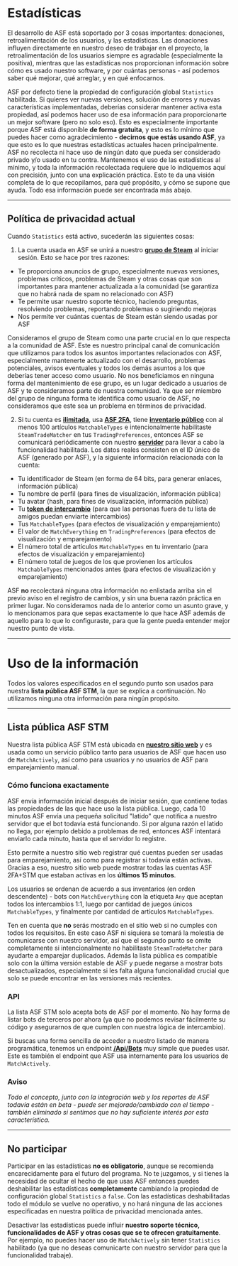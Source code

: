 # Estadísticas

El desarrollo de ASF está soportado por 3 cosas importantes: donaciones, retroalimentación de los usuarios, y las estadísticas. Las donaciones influyen directamente en nuestro deseo de trabajar en el proyecto, la retroalimentación de los usuarios siempre es agradable (especialmente la positiva), mientras que las estadísticas nos proporcionan información sobre cómo es usado nuestro software, y por cuántas personas - así podemos saber qué mejorar, qué arreglar, y en qué enfocarnos.

ASF por defecto tiene la propiedad de configuración global `Statistics` habilitada. Si quieres ver nuevas versiones, solución de errores y nuevas características implementadas, deberías considerar mantener activa esta propiedad, así podemos hacer uso de esa información para proporcionarte un mejor software (pero no solo eso). Esto es especialmente importante porque ASF está disponible **de forma gratuita**, y esto es lo mínimo que puedes hacer como agradecimiento - **decirnos que estás usando ASF**, ya que esto es lo que nuestras estadísticas actuales hacen principalmente. ASF no recolecta ni hace uso de ningún dato que pueda ser considerado privado y/o usado en tu contra. Mantenemos el uso de las estadísticas al mínimo, y toda la información recolectada requiere que lo indiquemos aquí con precisión, junto con una explicación práctica. Esto te da una visión completa de lo que recopilamos, para qué propósito, y cómo se supone que ayuda. Todo esa información puede ser encontrada más abajo.

* * *

## Política de privacidad actual

Cuando `Statistics` está activo, sucederán las siguientes cosas:

1. La cuenta usada en ASF se unirá a nuestro **[grupo de Steam](https://steamcommunity.com/gid/103582791440160998)** al iniciar sesión. Esto se hace por tres razones:

* Te proporciona anuncios de grupo, especialmente nuevas versiones, problemas críticos, problemas de Steam y otras cosas que son importantes para mantener actualizada a la comunidad (se garantiza que no habrá nada de spam no relacionado con ASF)
* Te permite usar nuestro soporte técnico, haciendo preguntas, resolviendo problemas, reportando problemas o sugiriendo mejoras
* Nos permite ver cuántas cuentas de Steam están siendo usadas por ASF

Consideramos el grupo de Steam como una parte crucial en lo que respecta a la comunidad de ASF. Este es nuestro principal canal de comunicación que utilizamos para todos los asuntos importantes relacionados con ASF, especialmente mantenerte actualizado con el desarrollo, problemas potenciales, avisos eventuales y todos los demás asuntos a los que deberías tener acceso como usuario. No nos beneficiamos en ninguna forma del mantenimiento de ese grupo, es un lugar dedicado a usuarios de ASF y te consideramos parte de nuestra comunidad. Ya que ser miembro del grupo de ninguna forma te identifica como usuario de ASF, no consideramos que este sea un problema en términos de privacidad.

2. Si tu cuenta es **[ilimitada](https://support.steampowered.com/kb_article.php?ref=3330-IAGK-7663&l=spanish)**, usa **[ASF 2FA](https://github.com/JustArchiNET/ArchiSteamFarm/wiki/Two-factor-authentication-es-es#asf-2fa)**, tiene **[inventario público](https://steamcommunity.com/my/edit/settings)** con al menos 100 artículos `MatchableTypes` e intencionalmente habilitaste `SteamTradeMatcher` en tus `TradingPreferences`, entonces ASF se comunicará periódicamente con nuestro **[servidor](https://asf.justarchi.net)** para llevar a cabo la funcionalidad habilitada. Los datos reales consisten en el ID único de ASF (generado por ASF), y la siguiente información relacionada con la cuenta:

* Tu identificador de Steam (en forma de 64 bits, para generar enlaces, información pública)
* Tu nombre de perfil (para fines de visualización, información pública)
* Tu avatar (hash, para fines de visualización, información pública)
* Tu **[token de intercambio](https://steamcommunity.com/my/tradeoffers/privacy)** (para que las personas fuera de tu lista de amigos puedan enviarte intercambios)
* Tus `MatchableTypes` (para efectos de visualización y emparejamiento)
* El valor de `MatchEverything` en `TradingPreferences` (para efectos de visualización y emparejamiento)
* El número total de artículos `MatchableTypes` en tu inventario (para efectos de visualización y emparejamiento)
* El número total de juegos de los que provienen los artículos `MatchableTypes` mencionados antes (para efectos de visualización y emparejamiento)

ASF **no** recolectará ninguna otra información no enlistada arriba sin el previo aviso en el registro de cambios, y sin una buena razón práctica en primer lugar. No consideramos nada de lo anterior como un asunto grave, y lo mencionamos para que sepas exactamente lo que hace ASF además de aquello para lo que lo configuraste, para que la gente pueda entender mejor nuestro punto de vista.

* * *

# Uso de la información

Todos los valores especificados en el segundo punto son usados para nuestra **lista pública ASF STM**, la que se explica a continuación. No utilizamos ninguna otra información para ningún propósito.

* * *

## Lista pública ASF STM

Nuestra lista pública ASF STM está ubicada en **[nuestro sitio web](https://asf.justarchi.net/STM)** y es usada como un servicio público tanto para usuarios de ASF que hacen uso de `MatchActively`, así como para usuarios y no usuarios de ASF para emparejamiento manual.

### Cómo funciona exactamente

ASF envía información inicial después de iniciar sesión, que contiene todas las propiedades de las que hace uso la lista pública. Luego, cada 10 minutos ASF envía una pequeña solicitud "latido" que notifica a nuestro servidor que el bot todavía está funcionando. Si por alguna razón el latido no llega, por ejemplo debido a problemas de red, entonces ASF intentará enviarlo cada minuto, hasta que el servidor lo registre.

Esto permite a nuestro sitio web registrar qué cuentas pueden ser usadas para emparejamiento, así como para registrar si todavía están activas. Gracias a eso, nuestro sitio web puede mostrar todas las cuentas ASF 2FA+STM que estaban activas en los **últimos 15 minutos**.

Los usuarios se ordenan de acuerdo a sus inventarios (en orden descendente) - bots con `MatchEverything` con la etiqueta `Any` que aceptan todos los intercambios 1:1, luego por cantidad de juegos únicos `MatchableTypes`, y finalmente por cantidad de artículos `MatchableTypes`.

Ten en cuenta que **no** serás mostrado en el sitio web si no cumples con todos los requisitos. En este caso ASF ni siquiera se tomará la molestia de comunicarse con nuestro servidor, así que el segundo punto se omite completamente si intencionalmente no habilitaste `SteamTradeMatcher` para ayudarte a emparejar duplicados. Además la lista pública es compatible solo con la última versión estable de ASF y puede negarse a mostrar bots desactualizados, especialmente si les falta alguna funcionalidad crucial que solo se puede encontrar en las versiones más recientes.

### API

La lista ASF STM solo acepta bots de ASF por el momento. No hay forma de listar bots de terceros por ahora (ya que no podemos revisar fácilmente su código y asegurarnos de que cumplen con nuestra lógica de intercambio).

Si buscas una forma sencilla de acceder a nuestro listado de manera programática, tenemos un endpoint **[/Api/Bots](https://asf.justarchi.net/Api/Bots)** muy simple que puedes usar. Este es también el endpoint que ASF usa internamente para los usuarios de `MatchActively`.

### Aviso

*Todo el concepto, junto con la integración web y los reportes de ASF todavía están en beta - puede ser mejorado/cambiado con el tiempo - también eliminado si sentimos que no hay suficiente interés por esta característica.*

* * *

## No participar

Participar en las estadísticas **no es obligatorio**, aunque se recomienda encarecidamente para el futuro del programa. No te juzgamos, y si tienes la necesidad de ocultar el hecho de que usas ASF entonces puedes deshabilitar las estadísticas **completamente** cambiando la propiedad de configuración global `Statistics` a `false`. Con las estadísticas deshabilitadas todo el módulo se vuelve no operativo, y no hará ninguna de las acciones especificadas en nuestra política de privacidad mencionada antes.

Desactivar las estadísticas puede influir **nuestro soporte técnico, funcionalidades de ASF y otras cosas que se te ofrecen gratuitamente**. Por ejemplo, no puedes hacer uso de `MatchActively` sin tener `Statistics` habilitado (ya que no deseas comunicarte con nuestro servidor para que la funcionalidad trabaje).